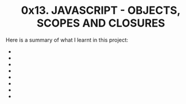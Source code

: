 <h1 align="center">0x13. JAVASCRIPT - OBJECTS, SCOPES AND CLOSURES</h1>

Here is a summary of what I learnt in this project:
<ul>
<li></li>
<li></li>
<li></li>
<li></li>
<li></li>
<li></li>
<li></li>
<li></li>
</ul>